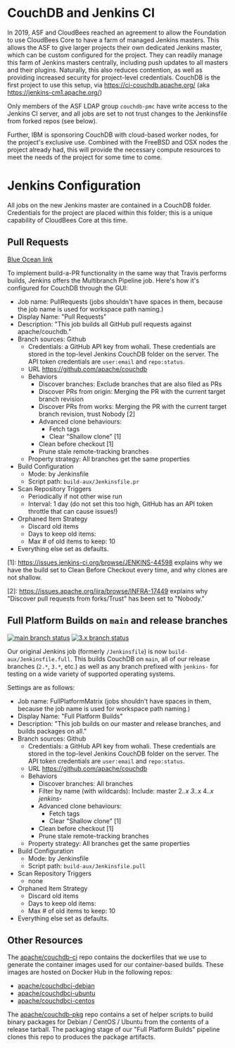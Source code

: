 # CouchDB and Jenkins CI

In 2019, ASF and CloudBees reached an agreement to allow
the Foundation to use CloudBees Core to have a farm of managed Jenkins
masters. This allows the ASF to give larger projects their own dedicated
Jenkins master, which can be custom configured for the project. They can
readily manage this farm of Jenkins masters centrally, including push
updates to all masters and their plugins. Naturally, this also reduces
contention, as well as providing increased security for project-level
credentials.  CouchDB is the first project to use this setup, via
https://ci-couchdb.apache.org/ (aka https://jenkins-cm1.apache.org/)

Only members of the ASF LDAP group `couchdb-pmc` have write access to
the Jenkins CI server, and all jobs are set to not trust changes to the
Jenkinsfile from forked repos (see below).

Further, IBM is sponsoring CouchDB with cloud-based worker nodes, for
the project's exclusive use. Combined with the FreeBSD and OSX nodes the
project already had, this will provide the necessary compute resources
to meet the needs of the project for some time to come.

# Jenkins Configuration

All jobs on the new Jenkins master are contained in a CouchDB folder.
Credentials for the project are placed within this folder; this is a
unique capability of CloudBees Core at this time.

## Pull Requests

[Blue Ocean link](https://ci-couchdb.apache.org/blue/organizations/jenkins/jenkins-cm1%2FPullRequests/activity/)

To implement build-a-PR functionality in the same way that Travis
performs builds, Jenkins offers the Multibranch Pipeline job. Here's how
it's configured for CouchDB through the GUI:

* Job name: PullRequests (jobs shouldn't have spaces in them, because
  the job name is used for workspace path naming.)
* Display Name: "Pull Requests"
* Description: "This job builds all GitHub pull requests against
  apache/couchdb."
* Branch sources: Github
  * Credentials: a GitHub API key from wohali. These credentials are
    stored in the top-level Jenkins CouchDB folder on the server.
    The API token credentials are `user:email` and `repo:status`.
  * URL https://github.com/apache/couchdb
  * Behaviors
    * Discover branches: Exclude branches that are also filed as PRs
    * Discover PRs from origin: Merging the PR with the current target
      branch revision
    * Discover PRs from works: Merging the PR with the current target
      branch revision, trust Nobody [2]
    * Advanced clone behaviours:
      * Fetch tags
      * Clear "Shallow clone" [1]
    * Clean before checkout [1]
    * Prune stale remote-tracking branches
  * Property strategy: All branches get the same properties
* Build Configuration
  * Mode: by Jenkinsfile
  * Script path: `build-aux/Jenkinsfile.pr`
* Scan Repository Triggers
  * Periodically if not other wise run
  * Interval: 1 day (do not set this too high, GitHub has an API token
  throttle that can cause issues!)
* Orphaned Item Strategy
  * Discard old items
  * Days to keep old items: <blank>
  * Max # of old items to keep: 10
* Everything else set as defaults.

[1]: https://issues.jenkins-ci.org/browse/JENKINS-44598 explains why we have the build set to Clean Before Checkout every time, and why clones are not shallow.

[2]: https://issues.apache.org/jira/browse/INFRA-17449 explains why "Discover pull requests from forks/Trust" has been set to "Nobody."

## Full Platform Builds on `main` and release branches

[![main branch status](https://ci-couchdb.apache.org/job/jenkins-cm1/job/FullPlatformMatrix/job/main/badge/icon?subject=main)](https://ci-couchdb.apache.org/blue/organizations/jenkins/jenkins-cm1%2FFullPlatformMatrix/activity?branch=main)
[![3.x branch status](https://ci-couchdb.apache.org/job/jenkins-cm1/job/FullPlatformMatrix/job/3.x/badge/icon?subject=3.x)](https://ci-couchdb.apache.org/blue/organizations/jenkins/jenkins-cm1%2FFullPlatformMatrix/activity?branch=3.x)

Our original Jenkins job (formerly `/Jenkinsfile`) is now
`build-aux/Jenkinsfile.full`. This builds CouchDB on `main`, all of
our release branches (`2.*`, `3.*`, etc.) as well as any branch prefixed with
`jenkins-` for testing on a wide variety of supported operating systems.

Settings are as follows:

* Job name: FullPlatformMatrix (jobs shouldn't have spaces in them, because
  the job name is used for workspace path naming.)
* Display Name: "Full Platform Builds"
* Description: "This job builds on our master and release branches,
  and builds packages on all."
* Branch sources: Github
  * Credentials: a GitHub API key from wohali. These credentials are
    stored in the top-level Jenkins CouchDB folder on the server.
    The API token credentials are `user:email` and `repo:status`.
  * URL https://github.com/apache/couchdb
  * Behaviors
    * Discover branches: All branches
    * Filter by name (with wildcards): Include: master 2.*.x 3.*.x 4.*.x jenkins-*
    * Advanced clone behaviours:
      * Fetch tags
      * Clear "Shallow clone" [1]
    * Clean before checkout [1]
    * Prune stale remote-tracking branches
  * Property strategy: All branches get the same properties
* Build Configuration
  * Mode: by Jenkinsfile
  * Script path: `build-aux/Jenkinsfile.pull`
* Scan Repository Triggers
  * none
* Orphaned Item Strategy
  * Discard old items
  * Days to keep old items: <blank>
  * Max # of old items to keep: 10
* Everything else set as defaults.

## Other Resources

The [apache/couchdb-ci](https://github.com/apache/couchdb-ci) repo contains the
dockerfiles that we use to generate the container images used for our
container-based builds. These images are hosted on Docker Hub in the following
repos:

* [apache/couchdbci-debian](https://hub.docker.com/r/apache/couchdbci-debian)
* [apache/couchdbci-ubuntu](https://hub.docker.com/r/apache/couchdbci-ubuntu)
* [apache/couchdbci-centos](https://hub.docker.com/r/apache/couchdbci-centos)

The [apache/couchdb-pkg](https://github.com/apache/couchdb-ci) repo contains
a set of helper scripts to build binary packages for Debian / CentOS / Ubuntu
from the contents of a release tarball. The packaging stage of our "Full
Platform Builds" pipeline clones this repo to produces the package artifacts.
